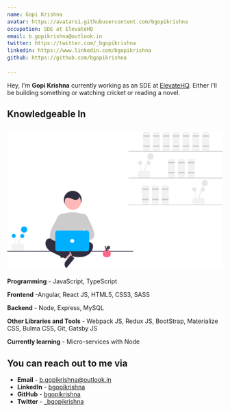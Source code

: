 ```yaml
---
name: Gopi Krishna
avatar: https://avatars1.githubusercontent.com/bgopikrishna
occupation: SDE at ElevateHQ
email: b.gopikrishna@outlook.in
twitter: https://twitter.com/_bgopikrishna
linkedin: https://www.linkedin.com/bgopikrishna
github: https://github.com/bgopikrishna

---
```

Hey, I'm **Gopi Krishna** currently working as an SDE at [ElevateHQ](https://Elevate.so). Either I'll be building something or watching cricket or reading a novel.

## Knowledgeable In

## ![](/uploads/undraw_freelancer_re_irh4.svg)

**Programming** - JavaScript, TypeScript

**Frontend** -Angular, React JS, HTML5, CSS3, SASS

**Backend** - Node, Express, MySQL

**Other Libraries and Tools** - Webpack JS, Redux JS, BootStrap, Materialize CSS, Bulma CSS, Git, Gatsby JS

**Currently learning** - Micro-services with Node

## You can reach out to me via

* **Email** - [b.gopikrishna@outlook.in](b.gopikrishna@outlook.in)
* **LinkedIn** - [bgopikrishna](https://twitter.com/_bgopikrishna)
* **GitHub** - [bgopikrishna](https://github.com/bgopikrishna)
* **Twitter** - [_bgopikrishna](https://www.linkedin.com/in/bgopikrishna)